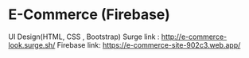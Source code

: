 # E-Commerce (Firebase)
 UI Design(HTML, CSS , Bootstrap)
Surge link : http://e-commerce-look.surge.sh/
Firebase link: https://e-commerce-site-902c3.web.app/
